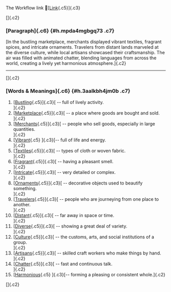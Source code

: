 The Workflow link
👏[[Link](https://www.google.com/url?q=http://www.google.com&sa=D&source=editors&ust=1760783092799172&usg=AOvVaw3IaMVfkqfOTh7oUCZMjmev){.c5}]{.c3}

[]{.c2}

### [Paragraph]{.c6} {#h.mpda4mgbgq73 .c7}

[In the bustling marketplace, merchants displayed vibrant textiles,
fragrant spices, and intricate ornaments. Travelers from distant lands
marveled at the diverse culture, while local artisans showcased their
craftsmanship. The air was filled with animated chatter, blending
languages from across the world, creating a lively yet harmonious
atmosphere.]{.c2}

------------------------------------------------------------------------

[]{.c2}

### [Words & Meanings]{.c6} {#h.3aalkbh4jm0b .c7}

1.  [[Bustling](https://www.google.com/url?q=http://www.google.com&sa=D&source=editors&ust=1760783092799788&usg=AOvVaw2BYywko9woC96BZ-eRFPMa){.c5}]{.c3}[ --
    full of lively activity.\
    ]{.c2}
2.  [[Marketplace](https://www.google.com/url?q=http://www.google.com&sa=D&source=editors&ust=1760783092799914&usg=AOvVaw0hMUULJl84PZwC4cApICsc){.c5}]{.c3}[ --
    a place where goods are bought and sold.\
    ]{.c2}
3.  [[Merchants](https://www.google.com/url?q=http://www.google.com&sa=D&source=editors&ust=1760783092800054&usg=AOvVaw1OhIlVzxpE8T4YGOeaZWPA){.c5}]{.c3}[ --
    people who sell goods, especially in large quantities.\
    ]{.c2}
4.  [[Vibrant](https://www.google.com/url?q=http://www.google.com&sa=D&source=editors&ust=1760783092800194&usg=AOvVaw0APeeK4jslb1qcr1Njws_O){.c5}
    ]{.c3}[-- full of life and energy.\
    ]{.c2}
5.  [[Textiles](https://www.google.com/url?q=http://www.google.com&sa=D&source=editors&ust=1760783092800288&usg=AOvVaw3GJ8nRggYjnoV3Nm0s1bGY){.c5}]{.c3}[ --
    types of cloth or woven fabric.\
    ]{.c2}
6.  [[Fragrant](https://www.google.com/url?q=http://www.google.com&sa=D&source=editors&ust=1760783092800396&usg=AOvVaw3PSm26HuLYIAY9mvBuCrHF){.c5}]{.c3}[ --
    having a pleasant smell.\
    ]{.c2}
7.  [[Intricate](https://www.google.com/url?q=http://www.google.com&sa=D&source=editors&ust=1760783092800491&usg=AOvVaw332pjpO_nzNyh7QR0Q6_eh){.c5}]{.c3}[ --
    very detailed or complex.\
    ]{.c2}
8.  [[Ornaments](https://www.google.com/url?q=http://www.google.com&sa=D&source=editors&ust=1760783092800583&usg=AOvVaw1rdhUli239FZZfh_V4Jej3){.c5}]{.c3}[ --
    decorative objects used to beautify something.\
    ]{.c2}
9.  [[Travelers](https://www.google.com/url?q=http://www.google.com&sa=D&source=editors&ust=1760783092800697&usg=AOvVaw2QVDSObdHPJiTTH0E9EMvb){.c5}]{.c3}[ --
    people who are journeying from one place to another.\
    ]{.c2}
10. [[Distant](https://www.google.com/url?q=http://www.google.com&sa=D&source=editors&ust=1760783092800877&usg=AOvVaw1iZrnn7okxd2NQdY3QYkFd){.c5}]{.c3}[ --
    far away in space or time.\
    ]{.c2}
11. [[Diverse](https://www.google.com/url?q=http://www.google.com&sa=D&source=editors&ust=1760783092801025&usg=AOvVaw0AUmtwxnsAFrBY-woAGLCZ){.c5}]{.c3}[ --
    showing a great deal of variety.\
    ]{.c2}
12. [[Culture](https://www.google.com/url?q=http://www.google.com&sa=D&source=editors&ust=1760783092801159&usg=AOvVaw15cbEFFi56ycDrqA_BR6HS){.c5}]{.c3}[ --
    the customs, arts, and social institutions of a group.\
    ]{.c2}
13. [[Artisans](https://www.google.com/url?q=http://www.google.com&sa=D&source=editors&ust=1760783092801291&usg=AOvVaw2quFpnBtUn2ibWgc9LGfbi){.c5}]{.c3}[ --
    skilled craft workers who make things by hand.\
    ]{.c2}
14. [[Chatter](https://www.google.com/url?q=http://www.google.com&sa=D&source=editors&ust=1760783092801400&usg=AOvVaw03ZtjD3XO21g0wIgF1_U2y){.c5}]{.c3}[ --
    fast and continuous talk.\
    ]{.c2}
15. [[Harmonious](https://www.google.com/url?q=http://www.google.com&sa=D&source=editors&ust=1760783092801540&usg=AOvVaw2o3c4LN7zSeRMQpRvPFMp_){.c5}
    ]{.c3}[-- forming a pleasing or consistent whole.]{.c2}

[]{.c2}

